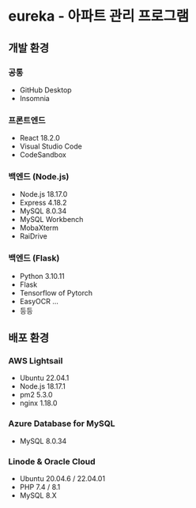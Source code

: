 # eureka - 아파트 관리 프로그램

## 개발 환경
### 공통
- GitHub Desktop
- Insomnia

### 프론트엔드
- React 18.2.0
- Visual Studio Code
- CodeSandbox

### 백엔드 (Node.js)
- Node.js 18.17.0
- Express 4.18.2
- MySQL 8.0.34
- MySQL Workbench
- MobaXterm
- RaiDrive

### 백엔드 (Flask)
- Python 3.10.11
- Flask
- Tensorflow of Pytorch
- EasyOCR ...
- 등등

## 배포 환경
### AWS Lightsail
- Ubuntu 22.04.1
- Node.js 18.17.1
- pm2 5.3.0
- nginx 1.18.0

### Azure Database for MySQL
- MySQL 8.0.34

### Linode & Oracle Cloud
- Ubuntu 20.04.6 / 22.04.01
- PHP 7.4 / 8.1
- MySQL 8.X
